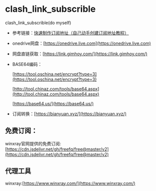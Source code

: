 # clash_link_subscrible
clash_link_subscrible(do myself)

- 参考链接：[快速制作订阅地址（自己动手创建订阅地址教程）](https://github.com/emuiavip/ssr/wiki/%E5%BF%AB%E9%80%9F%E5%88%B6%E4%BD%9C%E8%AE%A2%E9%98%85%E5%9C%B0%E5%9D%80%EF%BC%88%E8%87%AA%E5%B7%B1%E5%8A%A8%E6%89%8B%E5%88%9B%E5%BB%BA%E8%AE%A2%E9%98%85%E5%9C%B0%E5%9D%80%E6%95%99%E7%A8%8B%EF%BC%89)

- onedrive网盘：[https://onedrive.live.com](https://onedrive.live.com)

- 网盘直链获取：[https://link.gimhoy.com/](https://link.gimhoy.com/)

- BASE64编码：

  [https://tool.oschina.net/encrypt?type=3](https://tool.oschina.net/encrypt?type=3)

  [http://tool.chinaz.com/tools/base64.aspx](http://tool.chinaz.com/tools/base64.aspx)

  [https://base64.us/](https://base64.us/)

- 订阅转换：[https://bianyuan.xyz/](https://bianyuan.xyz/)


## 免费订阅：



winxray官网提供的免费订阅:[https://cdn.jsdelivr.net/gh/freefq/free@master/v2](https://cdn.jsdelivr.net/gh/freefq/free@master/v2)



## 代理工具
winxray:[https://www.winxray.com/](https://www.winxray.com/)



